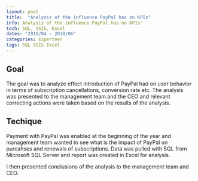 ```yaml
---
layout: post
title:  "Analysis of the influence PayPal has on KPIs"
info: Analysis of the influence PayPal has on KPIs"
tech: SQL, SSIS, Excel
dates: "2018/04 ~ 2018/06" 
categories: Experteer
tags: SQL SSIS Excel
---
```


## Goal
The goal was to analyze effect introduction of PayPal had on user behavior in terms of subscription
cancellations, conversion rate etc. The analysis was presented to the management team and the CEO and
relevant correcting actions were taken based on the results of the analysis.


## Techique
Payment with PayPal was enabled at the beginning of the year and management team wanted to see what is the impact of PayPal on purcahses and renewals of subscriptions. Data was pulled with SQL from Microsoft SQL Server and report was created in Excel for analysis. 

I then presented conclusions of the analysis to the management team and CEO.

